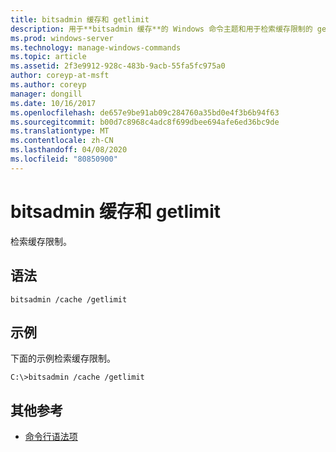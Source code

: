 ```yaml
---
title: bitsadmin 缓存和 getlimit
description: 用于**bitsadmin 缓存**的 Windows 命令主题和用于检索缓存限制的 getlimit。
ms.prod: windows-server
ms.technology: manage-windows-commands
ms.topic: article
ms.assetid: 2f3e9912-928c-483b-9acb-55fa5fc975a0
author: coreyp-at-msft
ms.author: coreyp
manager: dongill
ms.date: 10/16/2017
ms.openlocfilehash: de657e9be91ab09c284760a35bd0e4f3b6b94f63
ms.sourcegitcommit: b00d7c8968c4adc8f699dbee694afe6ed36bc9de
ms.translationtype: MT
ms.contentlocale: zh-CN
ms.lasthandoff: 04/08/2020
ms.locfileid: "80850900"
---
```

# <a name="bitsadmin-cache-and-getlimit"></a>bitsadmin 缓存和 getlimit

检索缓存限制。

## <a name="syntax"></a>语法

```
bitsadmin /cache /getlimit
```

## <a name="examples"></a><a name=BKMK_examples></a>示例

下面的示例检索缓存限制。

```
C:\>bitsadmin /cache /getlimit
```

## <a name="additional-references"></a>其他参考

- [命令行语法项](command-line-syntax-key.md)
